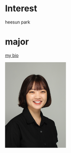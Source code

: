 # Interest
heesun park

# major

[my bio](./heesunbio.html)


<img src="heesun_img.JPG" width="200">
